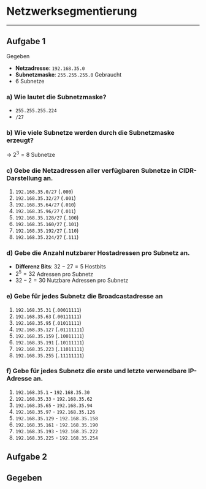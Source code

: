 # Netzwerksegmentierung
___
## Aufgabe 1
Gegeben
- **Netzadresse**: `192.168.35.0`
- **Subnetzmaske**: `255.255.255.0`
Gebraucht
- 6 Subnetze
### a) Wie lautet die Subnetzmaske?
- `255.255.255.224`
- `/27`
### b) Wie viele Subnetze werden durch die Subnetzmaske erzeugt?
→ $2^3=8$ Subnetze
### c) Gebe die Netzadressen aller verfügbaren Subnetze in CIDR-Darstellung an.
1. `192.168.35.0/27` (`.000`)
2. `192.168.35.32/27` (`.001`)
3. `192.168.35.64/27` (`.010`)
4. `192.168.35.96/27` (`.011`)
5. `192.168.35.128/27` (`.100`)
6. `192.168.35.160/27` (`.101`)
7. `192.168.35.192/27` (`.110`)
8. `192.168.35.224/27` (`.111`)
### d) Gebe die Anzahl nutzbarer Hostadressen pro Subnetz an.
- **Differenz Bits**: $32-27=5$ Hostbits
- $2^5=32$ Adressen pro Subnetz
- $32-2=30$ Nutzbare Adressen pro Subnetz
### e) Gebe für jedes Subnetz die Broadcastadresse an
1. `192.168.35.31` (`.00011111`)
2. `192.168.35.63` (`.00111111`)
3. `192.168.35.95` (`.01011111`)
4. `192.168.35.127` (`.01111111`)
5. `192.168.35.159` (`.10011111`)
6. `192.168.35.191` (`.10111111`)
7. `192.168.35.223` (`.11011111`)
8. `192.168.35.255` (`.11111111`)
### f) Gebe für jedes Subnetz die erste und letzte verwendbare IP-Adresse an.
1. `192.168.35.1` - `192.168.35.30`
2. `192.168.35.33` - `192.168.35.62`
3. `192.168.35.65` - `192.168.35.94`
4. `192.168.35.97` - `192.168.35.126`
5. `192.168.35.129` - `192.168.35.158`
6. `192.168.35.161` - `192.168.35.190`
7. `192.168.35.193` - `192.168.35.222`
8. `192.168.35.225` - `192.168.35.254`
## Aufgabe 2
Gegeben
- 